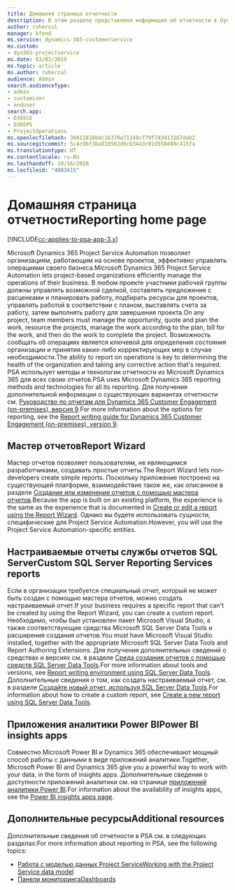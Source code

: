 ```yaml
---
title: Домашняя страница отчетности
description: В этом разделе представлена информация об отчетности в Dynamics 365 Project Service Automation.
author: ruhercul
manager: kfend
ms.service: dynamics-365-customerservice
ms.custom:
- dyn365-projectservice
ms.date: 03/01/2019
ms.topic: article
ms.author: ruhercul
audience: Admin
search.audienceType:
- admin
- customizer
- enduser
search.app:
- D365CE
- D365PS
- ProjectOperations
ms.openlocfilehash: 30411818bdc1b370a71148cf79f743413167dab2
ms.sourcegitcommit: 5c4c9bf3ba018562d6cb3443c01d550489c415fa
ms.translationtype: HT
ms.contentlocale: ru-RU
ms.lasthandoff: 10/16/2020
ms.locfileid: "4083415"
---
```

# <a name="reporting-home-page"></a><span data-ttu-id="0c85b-103">Домашняя страница отчетности</span><span class="sxs-lookup"><span data-stu-id="0c85b-103">Reporting home page</span></span>

[!INCLUDE[cc-applies-to-psa-app-3.x](../includes/cc-applies-to-psa-app-3x.md)]

<span data-ttu-id="0c85b-104">Microsoft Dynamics 365 Project Service Automation позволяет организациям, работающим на основе проектов, эффективно управлять операциями своего бизнеса.</span><span class="sxs-lookup"><span data-stu-id="0c85b-104">Microsoft Dynamics 365 Project Service Automation lets project-based organizations efficiently manage the operations of their business.</span></span> <span data-ttu-id="0c85b-105">В любом проекте участники рабочей группы должны управлять возможной сделкой, составлять предложение с расценками и планировать работу, подбирать ресурсы для проектов, управлять работой в соответствии с планом, выставлять счета за работу, затем выполнять работу для завершения проекта.</span><span class="sxs-lookup"><span data-stu-id="0c85b-105">On any project, team members must manage the opportunity, quote and plan the work, resource the projects, manage the work according to the plan, bill for the work, and then do the work to complete the project.</span></span> <span data-ttu-id="0c85b-106">Возможность сообщать об операциях является ключевой для определения состояния организации и принятия каких-либо корректирующих мер в случае необходимости.</span><span class="sxs-lookup"><span data-stu-id="0c85b-106">The ability to report on operations is key to determining the health of the organization and taking any corrective action that's required.</span></span> <span data-ttu-id="0c85b-107">PSA использует методы и технологии отчетности из Microsoft Dynamics 365 для всех своих отчетов.</span><span class="sxs-lookup"><span data-stu-id="0c85b-107">PSA uses Microsoft Dynamics 365 reporting methods and technologies for all its reporting.</span></span> <span data-ttu-id="0c85b-108">Для получения дополнительной информации о существующих вариантах отчетности см. [Руководство по отчетам для Dynamics 365 Customer Engagement (on-premises), версия 9](https://docs.microsoft.com/dynamics365/customerengagement/on-premises/analytics/reporting-analytics-with-dynamics-365).</span><span class="sxs-lookup"><span data-stu-id="0c85b-108">For more information about the options for reporting, see the [Report writing guide for Dynamics 365 Customer Engagement (on-premises), version 9](https://docs.microsoft.com/dynamics365/customerengagement/on-premises/analytics/reporting-analytics-with-dynamics-365).</span></span>

## <a name="report-wizard"></a><span data-ttu-id="0c85b-109">Мастер отчетов</span><span class="sxs-lookup"><span data-stu-id="0c85b-109">Report Wizard</span></span>

<span data-ttu-id="0c85b-110">Мастер отчетов позволяет пользователям, не являющимся разработчиками, создавать простые отчеты.</span><span class="sxs-lookup"><span data-stu-id="0c85b-110">The Report Wizard lets non-developers create simple reports.</span></span> <span data-ttu-id="0c85b-111">Поскольку приложение построено на существующей платформе, взаимодействие такое же, как описанное в разделе [Создание или изменение отчетов с помощью мастера отчетов](https://docs.microsoft.com/dynamics365/customerengagement/on-premises/basics/create-edit-copy-report-wizard).</span><span class="sxs-lookup"><span data-stu-id="0c85b-111">Because the app is built on an existing platform, the experience is the same as the experience that is documented in [Create or edit a report using the Report Wizard](https://docs.microsoft.com/dynamics365/customerengagement/on-premises/basics/create-edit-copy-report-wizard).</span></span> <span data-ttu-id="0c85b-112">Однако вы будете использовать сущности, специфические для Project Service Automation.</span><span class="sxs-lookup"><span data-stu-id="0c85b-112">However, you will use the Project Service Automation-specific entities.</span></span>

## <a name="custom-sql-server-reporting-services-reports"></a><span data-ttu-id="0c85b-113">Настраиваемые отчеты службы отчетов SQL Server</span><span class="sxs-lookup"><span data-stu-id="0c85b-113">Custom SQL Server Reporting Services reports</span></span>

<span data-ttu-id="0c85b-114">Если в организации требуется специальный отчет, который не может быть создан с помощью мастера отчетов, можно создать настраиваемый отчет.</span><span class="sxs-lookup"><span data-stu-id="0c85b-114">If your business requires a specific report that can't be created by using the Report Wizard, you can create a custom report.</span></span> <span data-ttu-id="0c85b-115">Необходимо, чтобы был установлен пакет Microsoft Visual Studio, а также соответствующие средства Microsoft SQL Server Data Tools и расширения создания отчетов.</span><span class="sxs-lookup"><span data-stu-id="0c85b-115">You must have Microsoft Visual Studio installed, together with the appropriate Microsoft SQL Server Data Tools and Report Authoring Extensions.</span></span> <span data-ttu-id="0c85b-116">Для получения дополнительных сведений о средствах и версиях см. в разделе [Среда создания отчетов с помощью средств SQL Server Data Tools](https://docs.microsoft.com/dynamics365/customerengagement/on-premises/analytics/report-writing-environment-using-sql-server-data-tools).</span><span class="sxs-lookup"><span data-stu-id="0c85b-116">For more information about tools and versions, see [Report writing environment using SQL Server Data Tools](https://docs.microsoft.com/dynamics365/customerengagement/on-premises/analytics/report-writing-environment-using-sql-server-data-tools).</span></span> <span data-ttu-id="0c85b-117">Дополнительные сведения о том, как создать настраиваемый отчет, см. в разделе [Создайте новый отчет, используя SQL Server Data Tools](https://docs.microsoft.com/dynamics365/customerengagement/on-premises/analytics/create-a-new-report-using-sql-server-data-tools).</span><span class="sxs-lookup"><span data-stu-id="0c85b-117">For information about how to create a custom report, see [Create a new report using SQL Server Data Tools](https://docs.microsoft.com/dynamics365/customerengagement/on-premises/analytics/create-a-new-report-using-sql-server-data-tools).</span></span>

## <a name="power-bi-insights-apps"></a><span data-ttu-id="0c85b-118">Приложения аналитики Power BI</span><span class="sxs-lookup"><span data-stu-id="0c85b-118">Power BI insights apps</span></span>

<span data-ttu-id="0c85b-119">Совместно Microsoft Power BI и Dynamics 365 обеспечивают мощный способ работы с данными в виде приложений аналитики.</span><span class="sxs-lookup"><span data-stu-id="0c85b-119">Together, Microsoft Power BI and Dynamics 365 give you a powerful way to work with your data, in the form of insights apps.</span></span> <span data-ttu-id="0c85b-120">Дополнительные сведения о доступности приложений аналитики см. на странице [приложений аналитики Power BI](https://powerbi.microsoft.com/power-bi-insights-apps/).</span><span class="sxs-lookup"><span data-stu-id="0c85b-120">For information about the availability of insights apps, see the [Power BI insights apps page](https://powerbi.microsoft.com/power-bi-insights-apps/).</span></span>


## <a name="additional-resources"></a><span data-ttu-id="0c85b-121">Дополнительные ресурсы</span><span class="sxs-lookup"><span data-stu-id="0c85b-121">Additional resources</span></span>
<span data-ttu-id="0c85b-122">Дополнительные сведения об отчетности в PSA см. в следующих разделах:</span><span class="sxs-lookup"><span data-stu-id="0c85b-122">For more information about reporting in PSA, see the following topics:</span></span>

- [<span data-ttu-id="0c85b-123">Работа с моделью данных Project Service</span><span class="sxs-lookup"><span data-stu-id="0c85b-123">Working with the Project Service data model</span></span>](reports-working-project-service-data-model.md)
- [<span data-ttu-id="0c85b-124">Панели мониторинга</span><span class="sxs-lookup"><span data-stu-id="0c85b-124">Dashboards</span></span>](reports-dashboards.md)

